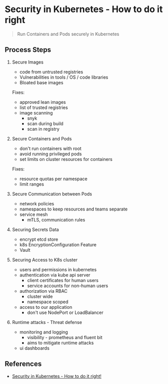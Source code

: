 # Security in Kubernetes - How to do it right

> Run Containers and Pods securely in Kubernetes

## Process Steps

1. Secure Images

    - code from untrusted registries
    - Vulnerabilities in tools / OS / code libraries
    - Bloated base images

    Fixes:
    - approved lean images
    - list of trusted registries
    - image scanning
        - snyk
        - scan during build
        - scan in registry

1. Secure Containers and Pods

    - don't run containers with root
    - avoid running privileged pods
    - set limits on cluster resources for containers

    Fixes:
    - resource quotas per namespace
    - limit ranges

1. Secure Communication between Pods

    - network policies
    - namespaces to keep resources and teams separate
    - service mesh
        - mTLS, communication rules

1. Securing Secrets Data

    - encrypt etcd store
    - k8s EncryptionConfiguration Feature
    - Vault

1. Securing Access to K8s cluster

    - users and permissions in kubernetes
    - authentication via kube api server
        - client certificates for human users
        - service accounts for non-human users
    - authorization via RBAC
        - cluster wide
        - namespace scoped
    - access to our application
        - don't use NodePort or LoadBalancer

1. Runtime attacks - Threat defense

    - monitoring and logging
        - visibility - prometheus and fluent bit
        - aims to mitigate runtime attacks
    - ui dashboards

## References

- [Security in Kubernetes - How to do it right!](https://www.youtube.com/watch?v=9OGIaaOYTEA)
